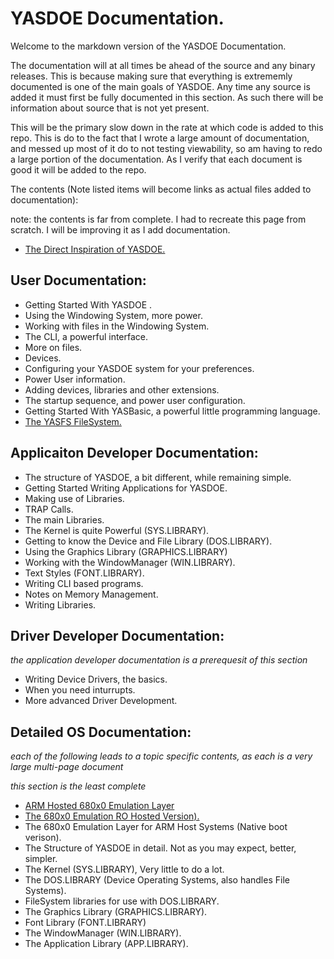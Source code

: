# YASDOE Documentation.

Welcome to the markdown version of the YASDOE Documentation.

The documentation will at all times be ahead of the source and any binary releases.  This is because making sure that everything is extrememly documented is one of the main goals of YASDOE.  Any time any source is added it must first be fully documented in this section.  As such there will be information about source that is not yet present.

This will be the primary slow down in the rate at which code is added to this repo.  This is do to the fact that I wrote a large amount of documentation, and messed up most of it do to not testing viewability, so am having to redo a large portion of the documentation.  As I verify that each document is good it will be added to the repo.

The contents (Note listed items will become links as actual files added to documentation):

note: the contents is far from complete.  I had to recreate this page from scratch.  I will be improving it as I add documentation.

* [The Direct Inspiration of YASDOE.](https://github.com/David-SWUSA-RISCOS/YASDOE/blob/main/docs/md/inspire.md)

## User Documentation:

* Getting Started With YASDOE .
* Using the Windowing System, more power.
* Working with files in the Windowing System.
* The CLI, a powerful interface.
* More on files.
* Devices.
* Configuring your YASDOE system for your preferences.
* Power User information.
* Adding devices, libraries and other extensions.
* The startup sequence, and power user configuration.
* Getting Started With YASBasic, a powerful little programming language.
* [The YASFS FileSystem.](https://github.com/David-SWUSA-RISCOS/YASDOE/blob/main/docs/md/dos/yasfs.md)

## Applicaiton Developer Documentation:

* The structure of YASDOE, a bit different, while remaining simple.
* Getting Started Writing Applications for YASDOE.
* Making use of Libraries.
* TRAP Calls.
* The main Libraries.
* The Kernel is quite Powerful (SYS.LIBRARY).
* Getting to know the Device and File Library (DOS.LIBRARY).
* Using the Graphics Library (GRAPHICS.LIBRARY)
* Working with the WindowManager (WIN.LIBRARY).
* Text Styles (FONT.LIBRARY).
* Writing CLI based programs.
* Notes on Memory Management.
* Writing Libraries.

## Driver Developer Documentation:
_the application developer documentation is a prerequesit of this section_

* Writing Device Drivers, the basics.
* When you need inturrupts.
* More advanced Driver Development.

## Detailed OS Documentation:
_each of the following leads to a topic specific contents, as each is a very large multi-page document_

_this section is the least complete_

* [ARM Hosted 680x0 Emulation Layer](https://github.com/David-SWUSA-RISCOS/YASDOE/blob/main/docs/md/68kemu/arm68kemu.md)
* [The 680x0 Emulation RO Hosted Version).](https://github.com/David-SWUSA-RISCOS/YASDOE/blob/main/docs/md/68kemu/emurohost.md)
* The 680x0 Emulation Layer for ARM Host Systems (Native boot verison).
* The Structure of YASDOE in detail.  Not as you may expect, better, simpler.
* The Kernel (SYS.LIBRARY), Very little to do a lot.
* The DOS.LIBRARY (Device Operating Systems, also handles File Systems).
* FileSystem libraries for use with DOS.LIBRARY.
* The Graphics Library (GRAPHICS.LIBRARY).
* Font Library (FONT.LIBRARY)
* The WindowManager (WIN.LIBRARY).
* The Application Library (APP.LIBRARY).
